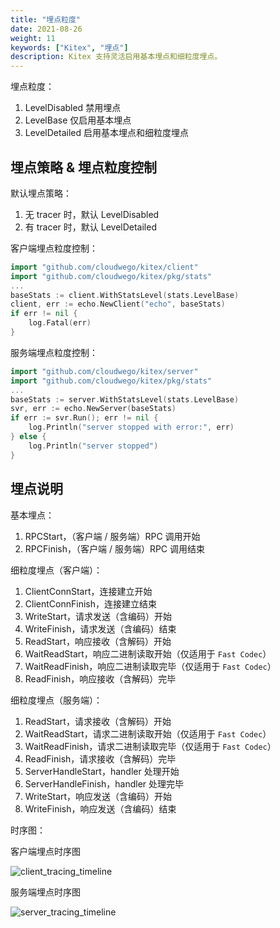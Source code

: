 ```yaml
---
title: "埋点粒度"
date: 2021-08-26
weight: 11
keywords: ["Kitex", "埋点"]
description: Kitex 支持灵活启用基本埋点和细粒度埋点。
---
```


埋点粒度：
1. LevelDisabled 禁用埋点
2. LevelBase 仅启用基本埋点
3. LevelDetailed 启用基本埋点和细粒度埋点

## 埋点策略 & 埋点粒度控制

默认埋点策略：
1. 无 tracer 时，默认 LevelDisabled
2. 有 tracer 时，默认 LevelDetailed 

客户端埋点粒度控制：
```go
import "github.com/cloudwego/kitex/client"
import "github.com/cloudwego/kitex/pkg/stats"
...
baseStats := client.WithStatsLevel(stats.LevelBase)
client, err := echo.NewClient("echo", baseStats)
if err != nil {
	log.Fatal(err)
}
```

服务端埋点粒度控制：
```go
import "github.com/cloudwego/kitex/server"
import "github.com/cloudwego/kitex/pkg/stats"
...
baseStats := server.WithStatsLevel(stats.LevelBase)
svr, err := echo.NewServer(baseStats)
if err := svr.Run(); err != nil {
	log.Println("server stopped with error:", err)
} else {
	log.Println("server stopped")
}
```

## 埋点说明

基本埋点：

1. RPCStart，（客户端 / 服务端）RPC 调用开始
2. RPCFinish，（客户端 / 服务端）RPC 调用结束

细粒度埋点（客户端）：

1. ClientConnStart，连接建立开始
2. ClientConnFinish，连接建立结束
3. WriteStart，请求发送（含编码）开始
4. WriteFinish，请求发送（含编码）结束
5. ReadStart，响应接收（含解码）开始
6. WaitReadStart，响应二进制读取开始（仅适用于 `Fast Codec`）
7. WaitReadFinish，响应二进制读取完毕（仅适用于 `Fast Codec`）
8. ReadFinish，响应接收（含解码）完毕

细粒度埋点（服务端）：

1. ReadStart，请求接收（含解码）开始
2. WaitReadStart，请求二进制读取开始（仅适用于 `Fast Codec`）
3. WaitReadFinish，请求二进制读取完毕（仅适用于 `Fast Codec`）
4. ReadFinish，请求接收（含解码）完毕
5. ServerHandleStart，handler 处理开始
6. ServerHandleFinish，handler 处理完毕
7. WriteStart，响应发送（含编码）开始
8. WriteFinish，响应发送（含编码）结束

时序图：

客户端埋点时序图

![client_tracing_timeline](/img/docs/client_tracing_timeline.png)

服务端埋点时序图

![server_tracing_timeline](/img/docs/server_tracing_timeline.png)
